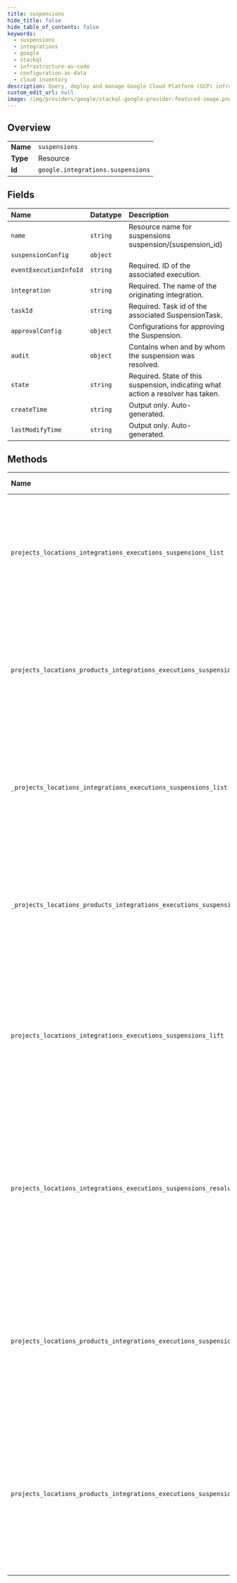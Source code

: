 ```yaml
---
title: suspensions
hide_title: false
hide_table_of_contents: false
keywords:
  - suspensions
  - integrations
  - google    
  - stackql
  - infrastructure-as-code
  - configuration-as-data
  - cloud inventory
description: Query, deploy and manage Google Cloud Platform (GCP) infrastructure and resources using SQL
custom_edit_url: null
image: /img/providers/google/stackql-google-provider-featured-image.png
---
```

  
    

## Overview
<table><tbody>
<tr><td><b>Name</b></td><td><code>suspensions</code></td></tr>
<tr><td><b>Type</b></td><td>Resource</td></tr>
<tr><td><b>Id</b></td><td><code>google.integrations.suspensions</code></td></tr>
</tbody></table>

## Fields
| Name | Datatype | Description |
|:-----|:---------|:------------|
| `name` | `string` | Resource name for suspensions suspension/&#123;suspension_id&#125; |
| `suspensionConfig` | `object` |  |
| `eventExecutionInfoId` | `string` | Required. ID of the associated execution. |
| `integration` | `string` | Required. The name of the originating integration. |
| `taskId` | `string` | Required. Task id of the associated SuspensionTask. |
| `approvalConfig` | `object` | Configurations for approving the Suspension. |
| `audit` | `object` | Contains when and by whom the suspension was resolved. |
| `state` | `string` | Required. State of this suspension, indicating what action a resolver has taken. |
| `createTime` | `string` | Output only. Auto-generated. |
| `lastModifyTime` | `string` | Output only. Auto-generated. |
## Methods
| Name | Accessible by | Required Params | Description |
|:-----|:--------------|:----------------|:------------|
| `projects_locations_integrations_executions_suspensions_list` | `SELECT` | `executionsId, integrationsId, locationsId, projectsId` | * Lists suspensions associated with a specific execution. Only those with permissions to resolve the relevant suspensions will be able to view them. |
| `projects_locations_products_integrations_executions_suspensions_list` | `SELECT` | `executionsId, integrationsId, locationsId, productsId, projectsId` | * Lists suspensions associated with a specific execution. Only those with permissions to resolve the relevant suspensions will be able to view them. |
| `_projects_locations_integrations_executions_suspensions_list` | `EXEC` | `executionsId, integrationsId, locationsId, projectsId` | * Lists suspensions associated with a specific execution. Only those with permissions to resolve the relevant suspensions will be able to view them. |
| `_projects_locations_products_integrations_executions_suspensions_list` | `EXEC` | `executionsId, integrationsId, locationsId, productsId, projectsId` | * Lists suspensions associated with a specific execution. Only those with permissions to resolve the relevant suspensions will be able to view them. |
| `projects_locations_integrations_executions_suspensions_lift` | `EXEC` | `executionsId, integrationsId, locationsId, projectsId, suspensionsId` | * Lifts suspension for advanced suspension task. Fetch corresponding suspension with provided suspension Id, resolve suspension, and set up suspension result for the Suspension Task. |
| `projects_locations_integrations_executions_suspensions_resolve` | `EXEC` | `executionsId, integrationsId, locationsId, projectsId, suspensionsId` | * Resolves (lifts/rejects) any number of suspensions. If the integration is already running, only the status of the suspension is updated. Otherwise, the suspended integration will begin execution again. |
| `projects_locations_products_integrations_executions_suspensions_lift` | `EXEC` | `executionsId, integrationsId, locationsId, productsId, projectsId, suspensionsId` | * Lifts suspension for advanced suspension task. Fetch corresponding suspension with provided suspension Id, resolve suspension, and set up suspension result for the Suspension Task. |
| `projects_locations_products_integrations_executions_suspensions_resolve` | `EXEC` | `executionsId, integrationsId, locationsId, productsId, projectsId, suspensionsId` | * Resolves (lifts/rejects) any number of suspensions. If the integration is already running, only the status of the suspension is updated. Otherwise, the suspended integration will begin execution again. |
